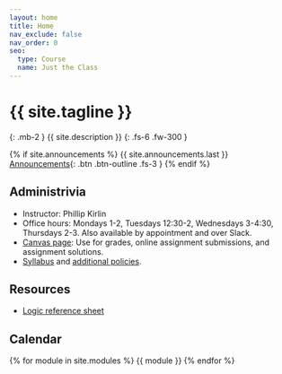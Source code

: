 ```yaml
---
layout: home
title: Home
nav_exclude: false
nav_order: 0
seo:
  type: Course
  name: Just the Class
---
```


# {{ site.tagline }}
{: .mb-2 }
{{ site.description }}
{: .fs-6 .fw-300 }

{% if site.announcements %}
{{ site.announcements.last }}
[Announcements](announcements.md){: .btn .btn-outline .fs-3 }
{% endif %}

## Administrivia
- Instructor: Phillip Kirlin
- Office hours: Mondays 1-2, Tuesdays 12:30-2, Wednesdays 3-4:30, Thursdays 2-3.  Also available by appointment and over Slack.
- [Canvas page](https://rhodes.instructure.com/courses/5968): Use for grades, online assignment submissions, and assignment solutions.
- [Syllabus](syllabus/syllabus-172-f23.pdf) and [additional policies](syllabus/additional-policies.pdf).

## Resources

- [Logic reference sheet](https://www.cs.rhodes.edu/~kirlinp/courses/discrete/f17/handouts/cheatsheet.pdf)
     

## Calendar
{% for module in site.modules %}
{{ module }}
{% endfor %}

